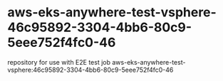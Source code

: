 # aws-eks-anywhere-test-vsphere-46c95892-3304-4bb6-80c9-5eee752f4fc0-46
repository for use with E2E test job aws-eks-anywhere-test-vsphere:46c95892-3304-4bb6-80c9-5eee752f4fc0-46
